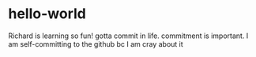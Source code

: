 # hello-world
Richard is learning so fun!
gotta commit in life. 
commitment is important. 
I am self-committing to the github bc I am cray about it
